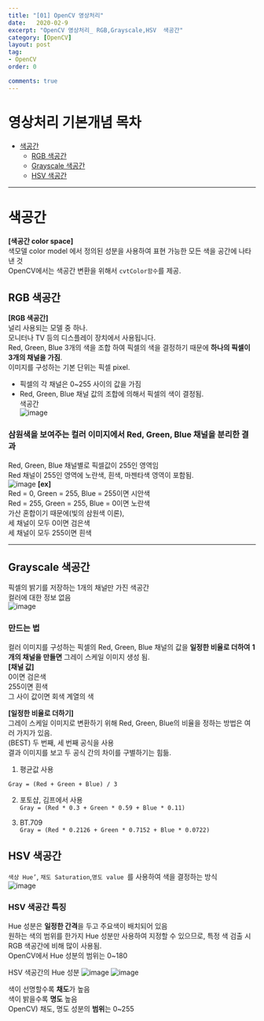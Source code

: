 ```yaml
---
title: "[01] OpenCV 영상처리"
date:   2020-02-9
excerpt: "OpenCV 영상처리_ RGB,Grayscale,HSV  색공간"
category: [OpenCV]
layout: post
tag:
- OpenCV
order: 0

comments: true
---
```

# 영상처리 기본개념 목차

- [색공간](#색공간)
  * [RGB 색공간](#rgb-색공간)
  * [Grayscale 색공간](#grayscale-색공간)
  * [HSV 색공간](#hsv-색공간)


---

# 색공간  
**[색공간 color space]**  
색모델 color model 에서 정의된 성분을 사용하여 표현 가능한 모든 색을 공간에 나타낸 것  
OpenCV에서는 색공간 변환을 위해서 ```cvtColor함수```를 제공.   

## RGB 색공간
**[RGB 색공간]**   
널리 사용되는 모델 중 하나.  
모니터나 TV 등의 디스플레이 장치에서 사용됩니다.   
Red, Green, Blue 3개의 색을 조합 하여 픽셀의 색을 결정하기 때문에 **하나의 픽셀이 3개의 채널을 가짐**.   
이미지를 구성하는 기본 단위는 픽셀 pixel.    
* 픽셀의 각 채널은 0~255 사이의 값을 가짐  
*  Red, Green, Blue 채널 값의 조합에 의해서 픽셀의 색이 결정됨.  
색공간  
![image](https://user-images.githubusercontent.com/76824611/116502215-e6555680-a8ed-11eb-87cc-2da1270a60af.png)


### 삼원색을 보여주는 컬러 이미지에서 Red, Green, Blue 채널을 분리한 결과
Red, Green, Blue 채널별로 픽셀값이 255인 영역임  
Red 채널이 255인 영역에 노란색, 흰색, 마젠타색 영역이 포함됨.  
![image](https://user-images.githubusercontent.com/76824611/116502514-a3e04980-a8ee-11eb-9234-362e7c0e8a80.png)
**[ex]**  
Red = 0, Green = 255, Blue = 255이면 시안색  
Red = 255, Green = 255, Blue = 0이면 노란색   
가산 혼합이기 때문에(빛의 삼원색 이론),  
세 채널이 모두 0이면 검은색  
세 채널이 모두 255이면 흰색  
 
 
---
 
 
## Grayscale 색공간
픽셀의 밝기를 저장하는 1개의 채널만 가진 색공간   
컬러에 대한 정보 없음     
![image](https://user-images.githubusercontent.com/76824611/116502697-31bc3480-a8ef-11eb-9ade-c709d9d77e6b.png)

### 만드는 법
컬러 이미지를 구성하는 픽셀의 Red, Green, Blue 채널의 값을 **일정한 비율로 더하여** **1개의 채널을 만들면** 그레이 스케일 이미지 생성 됨.    
**[채널 값]**  
0이면 검은색  
255이면 흰색   
그 사이 값이면 회색 계열의 색   

**[일정한 비율로 더하기]**  
그레이 스케일 이미지로 변환하기 위해 Red, Green, Blue의 비율을 정하는 방법은 여러 가지가 있음.   
(BEST) 두 번째, 세 번째 공식을 사용   
결과 이미지를 보고 두 공식 간의 차이를 구별하기는 힘듦.   

1) 평균값 사용   

```Gray = (Red + Green + Blue) / 3```

2) 포토샵, 김프에서 사용  
```Gray = (Red * 0.3 + Green * 0.59 + Blue * 0.11)```

3) BT.709  
```Gray = (Red * 0.2126 + Green * 0.7152 + Blue * 0.0722)```

## HSV 색공간
```색상 Hue’```, ```채도 Saturation```,```명도 value ```를 사용하여 색을 결정하는 방식   
![image](https://user-images.githubusercontent.com/76824611/116503163-5fee4400-a8f0-11eb-8ba6-bc8deba0233f.png)

### HSV 색공간 특징
Hue 성분은 **일정한 간격**을 두고 주요색이 배치되어 있음        
원하는 색의 범위를 한가지 Hue 성분만 사용하여 지정할 수 있으므로, 특정 색 검출 시 RGB 색공간에 비해 많이 사용됨.  
OpenCV에서 Hue 성분의 범위는 0~180   

HSV 색공간의 Hue 성분
![image](https://user-images.githubusercontent.com/76824611/116504784-1dc70180-a8f4-11eb-8c23-25ccc37c4dd1.png)
![image](https://user-images.githubusercontent.com/76824611/116504813-2f100e00-a8f4-11eb-8123-23d331a4235e.png)


색이 선명할수록 **채도**가 높음   
색이 밝을수록 **명도** 높음  
OpenCV) 채도, 명도 성분의 **범위**는 0~255  


